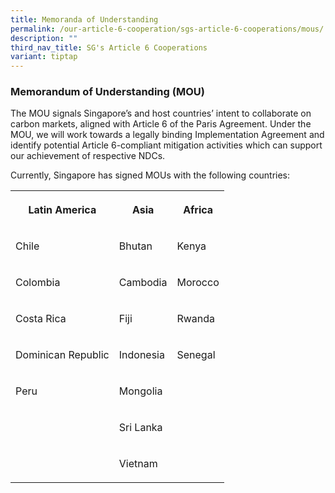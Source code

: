 ```yaml
---
title: Memoranda of Understanding
permalink: /our-article-6-cooperation/sgs-article-6-cooperations/mous/
description: ""
third_nav_title: SG's Article 6 Cooperations
variant: tiptap
---
```

<h3>Memorandum of Understanding (MOU)</h3>
<p>The MOU signals Singapore’s and host countries’ intent to collaborate
on carbon markets, aligned with Article 6 of the Paris Agreement. Under
the MOU, we will work towards a legally binding Implementation Agreement
and identify potential Article 6-compliant mitigation activities which
can support our achievement of respective NDCs.</p>
<p>Currently, Singapore has signed MOUs with the following countries:</p>
<table style="minWidth: 75px">
<colgroup>
<col>
<col>
<col>
</colgroup>
<tbody>
<tr>
<th rowspan="1" colspan="1">
<p>Latin America</p>
</th>
<th rowspan="1" colspan="1">
<p>Asia</p>
</th>
<th rowspan="1" colspan="1">
<p>Africa</p>
</th>
</tr>
<tr>
<td rowspan="1" colspan="1">
<p>Chile</p>
</td>
<td rowspan="1" colspan="1">
<p>Bhutan</p>
</td>
<td rowspan="1" colspan="1">
<p>Kenya</p>
</td>
</tr>
<tr>
<td rowspan="1" colspan="1">
<p>Colombia</p>
</td>
<td rowspan="1" colspan="1">
<p>Cambodia</p>
</td>
<td rowspan="1" colspan="1">
<p>Morocco</p>
</td>
</tr>
<tr>
<td rowspan="1" colspan="1">
<p>Costa Rica</p>
</td>
<td rowspan="1" colspan="1">
<p>Fiji</p>
</td>
<td rowspan="1" colspan="1">
<p>Rwanda</p>
</td>
</tr>
<tr>
<td rowspan="1" colspan="1">
<p>Dominican Republic</p>
</td>
<td rowspan="1" colspan="1">
<p>Indonesia</p>
</td>
<td rowspan="1" colspan="1">
<p>Senegal</p>
</td>
</tr>
<tr>
<td rowspan="1" colspan="1">
<p>Peru</p>
</td>
<td rowspan="1" colspan="1">
<p>Mongolia</p>
</td>
<td rowspan="1" colspan="1">
<p></p>
</td>
</tr>
<tr>
<td rowspan="1" colspan="1">
<p></p>
</td>
<td rowspan="1" colspan="1">
<p>Sri Lanka</p>
</td>
<td rowspan="1" colspan="1">
<p></p>
</td>
</tr>
<tr>
<td rowspan="1" colspan="1">
<p></p>
</td>
<td rowspan="1" colspan="1">
<p>Vietnam</p>
</td>
<td rowspan="1" colspan="1">
<p></p>
</td>
</tr>
</tbody>
</table>
<p></p>
<p></p>